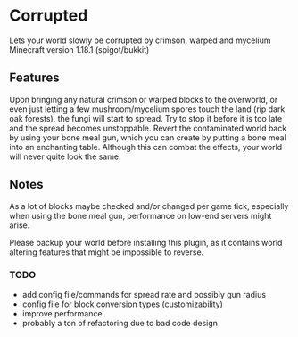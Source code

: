 # Corrupted
 Lets your world slowly be corrupted by crimson, warped and mycelium
 Minecraft version 1.18.1 (spigot/bukkit)
## Features
 Upon bringing any natural crimson or warped blocks to the overworld,
 or even just letting a few mushroom/mycelium spores touch the land (rip dark oak forests),
 the fungi will start to spread.
Try to stop it before it is too late and the spread becomes unstoppable.
 Revert the contaminated world back by using your bone meal gun, which you can
 create by putting a bone meal into an enchanting table.
 Although this can combat the effects, your world will never quite look the same.
## Notes
 As a lot of blocks maybe checked and/or changed per game tick, especially when using the bone meal
 gun, performance on low-end servers might arise.

 Please backup your world before installing this plugin, as it contains world altering features that
 might be impossible to reverse.
### TODO
 - add config file/commands for spread rate and possibly gun radius
 - config file for block conversion types (customizability)
 - improve performance
 - probably a ton of refactoring due to bad code design